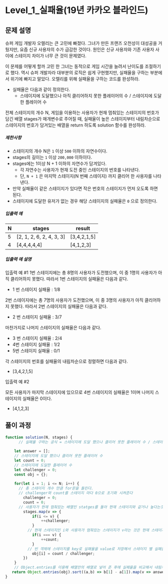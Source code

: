 # Level_1_실패율(19년 카카오 블라인드)

## 문제 설명

슈퍼 게임 개발자 오렐리는 큰 고민에 빠졌다. 그녀가 만든 프랜즈 오천성이 대성공을 거뒀지만, 요즘 신규 사용자의 수가 급감한 것이다. 원인은 신규 사용자와 기존 사용자 사이에 스테이지 차이가 너무 큰 것이 문제였다.

이 문제를 어떻게 할까 고민 한 그녀는 동적으로 게임 시간을 늘려서 난이도를 조절하기로 했다. 역시 슈퍼 개발자라 대부분의 로직은 쉽게 구현했지만, 실패율을 구하는 부분에서 위기에 빠지고 말았다. 오렐리를 위해 실패율을 구하는 코드를 완성하라.

- 실패율은 다음과 같이 정의한다.
  - 스테이지에 도달했으나 아직 클리어하지 못한 플레이어의 수 / 스테이지에 도달한 플레이어 수

전체 스테이지의 개수 N, 게임을 이용하는 사용자가 현재 멈춰있는 스테이지의 번호가 담긴 배열 stages가 매개변수로 주어질 때, 실패율이 높은 스테이지부터 내림차순으로 스테이지의 번호가 담겨있는 배열을 return 하도록 solution 함수를 완성하라.

##### 제한사항

- 스테이지의 개수 N은 `1` 이상 `500` 이하의 자연수이다.
- stages의 길이는 `1` 이상 `200,000` 이하이다.
- stages에는 1이상 N + 1 이하의 자연수가 담겨있다.
  - 각 자연수는 사용자가 현재 도전 중인 스테이지의 번호를 나타낸다.
  - 단, `N + 1` 은 마지막 스테이지(N 번째 스테이지) 까지 클리어 한 사용자를 나타낸다.
- 만약 실패율이 같은 스테이지가 있다면 작은 번호의 스테이지가 먼저 오도록 하면 된다.
- 스테이지에 도달한 유저가 없는 경우 해당 스테이지의 실패율은 `0` 으로 정의한다.

##### 입출력 예

| N    | stages                   | result      |
| ---- | ------------------------ | ----------- |
| 5    | [2, 1, 2, 6, 2, 4, 3, 3] | [3,4,2,1,5] |
| 4    | [4,4,4,4,4]              | [4,1,2,3]   |

##### 입출력 예 설명

입출력 예 #1
1번 스테이지에는 총 8명의 사용자가 도전했으며, 이 중 1명의 사용자가 아직 클리어하지 못했다. 따라서 1번 스테이지의 실패율은 다음과 같다.

- 1 번 스테이지 실패율 : 1/8

2번 스테이지에는 총 7명의 사용자가 도전했으며, 이 중 3명의 사용자가 아직 클리어하지 못했다. 따라서 2번 스테이지의 실패율은 다음과 같다.

- 2 번 스테이지 실패율 : 3/7

마찬가지로 나머지 스테이지의 실패율은 다음과 같다.

- 3 번 스테이지 실패율 : 2/4
- 4번 스테이지 실패율 : 1/2
- 5번 스테이지 실패율 : 0/1

각 스테이지의 번호를 실패율의 내림차순으로 정렬하면 다음과 같다.

- [3,4,2,1,5]

입출력 예 #2

모든 사용자가 마지막 스테이지에 있으므로 4번 스테이지의 실패율은 1이며 나머지 스테이지의 실패율은 0이다.

- [4,1,2,3]



## 풀이 과정

```javascript
function solution(N, stages) {
	  // 실패율 구하는 공식 = 스테이지에 도달 했으나 클리어 못한 플레이어 수 / 스테이지에 도달한 플레이어 수
  
    let answer = [];
    // 스테이지에 도달 했으나 클리어 못한 플레이어 수
    let count = 0;
  	// 스테이지에 도달한 플레이어 수
    let challenger = 0;
    const obj = {};
  
    for(let i = 1; i <= N; i++) {
      // 총 스테이지 개수 만큼 for문을 돌린다.
      // challenger와 count를 스테이지 마다 0으로 초기화 시켜준다
        challenger = 0;
        count = 0;
      // 사용자가 현재 멈춰있는 배열인 statges를 돌아 현재 스테이지와 같거나 높다는것은 스테이지에 도달한 플레이어 수 이기 때문에 challenger를 더해준다
        stages.map(v => {
            if(i <= v) {
                ++challenger;
            }
          // 현재 스테이지인 i와 사용자가 멈춰있는 스테이지가 v라는 것은 현재 스테이지에 도달했으나 클리어 하지 못한 사용자이기 때문에 count를 더해준다
            if(i === v) {
                ++count;
            }
          // 빈 객체에 스테이지를 key로 실패율을 value로 저장해서 스테이지 별 실패율을 구해준다
            obj[i] = count / challenger;
        })
    }
    // Object.entries를 이용해 배열안의 배열로 넣어 준 후에 실패율을 비교해서 내림차순으로 정렬 한 후에 빈 배열인 answer에 스테이지인 key만 push한다, 문자열로 저장했었기 때문에 타입변환을 위해 +를 붙여줬다 
   return Object.entries(obj).sort((a,b) => b[1] - a[1]).map(v => answer.push(+v[0]));
}
```

